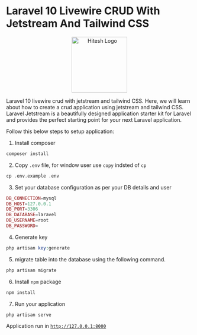 # Laravel 10 Livewire CRUD With Jetstream And Tailwind CSS

<p align="center"><a href="https://github.com/hiteshsamcom/google-map-marker" target="_blank"><img src="https://avatars.githubusercontent.com/u/92365321?v=4" width="150" alt="Hitesh Logo"></a></p>


Laravel 10 livewire crud with jetstream and tailwind CSS. Here, we will learn about how to create a crud application using jetstream and tailwind CSS. Laravel Jetstream is a beautifully designed application starter kit for Laravel and provides the perfect starting point for your next Laravel application.

Follow this below steps to setup application:

1. Install composer

```php
composer install
```

2. Copy `.env` file, for window user use `copy` indsted of `cp`

```php
cp .env.example .env
```

3. Set your database configuration as per your DB details and user

```php
DB_CONNECTION=mysql
DB_HOST=127.0.0.1
DB_PORT=3306
DB_DATABASE=laravel
DB_USERNAME=root
DB_PASSWORD=
```

4. Generate key

```php
php artisan key:generate
```

5. migrate table into the database using the following command.

```php
php artisan migrate
```

6. Install `npm` package

```php
npm install
```

7. Run your application

```php
php artisan serve
```

Application run in <a href="http://127.0.0.1:8000" target="_blank">`http://127.0.0.1:8000`</a>
